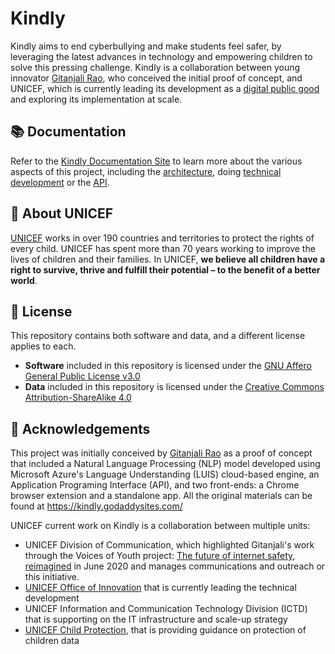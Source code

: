 # Kindly

Kindly aims to end cyberbullying and make students feel safer, by leveraging the latest advances in technology and empowering children to solve this pressing challenge. Kindly is a collaboration between young innovator [Gitanjali Rao](https://twitter.com/gitanjaliarao), who conceived the initial proof of concept, and UNICEF, which is currently leading its development as a [digital public good](https://digitalpublicgoods.net) and exploring its implementation at scale.

## 📚 Documentation

Refer to the [Kindly Documentation Site](https://unicef.github.io/kindly) to learn more about the various aspects of this project, including the [architecture](https://unicef.github.io/kindly/architecture), doing [technical development](https://unicef.github.io/kindly/technical/development) or the [API](https://unicef.github.io/kindly/api).

## 💙 About UNICEF

[UNICEF](https://www.unicef.org/) works in over 190 countries and territories to protect the rights of every child. UNICEF has spent more than 70 years working to improve the lives of children and their families. In UNICEF, **we believe all children have a right to survive, thrive and fulfill their potential – to the benefit of a better world**.

## :memo: License

This repository contains both software and data, and a different license applies to each.

* **Software** included in this repository is licensed under the [GNU Affero General Public License v3.0](LICENSE)
* **Data** included in this repository is licensed under the [Creative Commons Attribution-ShareAlike 4.0](LICENSE.data.md)

## 🙏 Acknowledgements

This project was initially conceived by [Gitanjali Rao](https://twitter.com/gitanjaliarao) as a proof of concept that included a Natural Language Processing (NLP) model developed using Microsoft Azure's Language Understanding (LUIS) cloud-based engine, an Application Programing Interface (API), and two front-ends: a Chrome browser extension and a standalone app. All the original materials can be found at https://kindly.godaddysites.com/

UNICEF current work on Kindly is a collaboration between multiple units:
* UNICEF Division of Communication, which highlighted Gitanjali's work through the Voices of Youth project: [The future of internet safety, reimagined](https://www.voicesofyouth.org/blog/future-internet-safety-reimagined) in June 2020 and manages communications and outreach or this initiative.
* [UNICEF Office of Innovation](https://www.unicef.org/innovation/) that is currently leading the technical development
* UNICEF Information and Communication Technology Division (ICTD) that is supporting on the IT infrastructure and scale-up strategy
* [UNICEF Child Protection](https://www.unicef.org/protection), that is providing guidance on protection of children data
